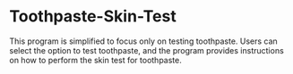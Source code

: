# Toothpaste-Skin-Test
This program is simplified to focus only on testing toothpaste. Users can select the option to test toothpaste, and the program provides instructions on how to perform the skin test for toothpaste. 
